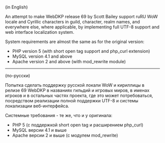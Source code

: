 (in English)

An attempt to make WebDKP release 69 by Scott Bailey support ruRU WoW locale and Cyrillic characters in guild, character, realm names, and everywhere else, where applicable, by implementing full UTF-8 support and web interface localization system.

System requirements are almost the same as for the original version:
  * PHP version 5 (with short open tag support and php\_curl extension)
  * MySQL version 4.1 and above
  * Apache version 2 and above (with mod\_rewrite module)


---

(по-русски)

Попытка сделать поддержку русской локали WoW и кириллицы в релизе 69 WebDKP в названиях гильдий и игровых миров, в именах игроков и в остальных частях проекта, где это может потребоваться, посредством реализации полной поддержки UTF-8 и системы локализации веб-интерфейса.

Системные требования - те же, что и у оригинала:
  * PHP 5 (с поддержкой short open tag и расширением php\_curl)
  * MySQL версии 4.1 и выше
  * Apache версии 2 и выше (с модулем mod\_rewrite)